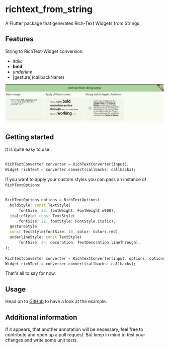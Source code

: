 # richtext_from_string

A Flutter package that generates Rich-Text Widgets from Strings

## Features

String to RichText-Widget conversion.

- *italic*
- **bold**
- _underline_
- \[gesture\]\(callbackName\)

<img src="preview.png" alt="drawing" width="800"/>

## Getting started

It is quite easy to use:

```dart

RichTextConverter converter = RichTextConverter(input);
Widget richText = converter.convert(callbacks: callbacks);

```

If you want to apply your custom styles you can pass an instance of `RichTextOptions`:


```dart

RichTextOptions options = RichTextOptions(
  boldStyle: const TextStyle(
      fontSize: 32, fontWeight: FontWeight.w900),
  italicStyle: const TextStyle(
      fontSize: 22, fontStyle: FontStyle.italic),
  gestureStyle:
  const TextStyle(fontSize: 10, color: Colors.red),
  underlineStyle: const TextStyle(
      fontSize: 24, decoration: TextDecoration.lineThrough),
);

RichTextConverter converter = RichTextConverter(input, options: options);
Widget richText = converter.convert(callbacks: callbacks);
```


That's all to say for now.

## Usage

Head on to [GitHub](https://github.com/devgpcodelabs/richtext_from_string) to have a look at the example.

## Additional information

If it appears, that another annotation will be necessary, feel free to contribute and open up
a pull request. But keep in mind to test your changes and write some unit tests.